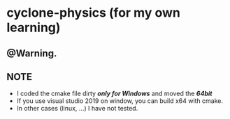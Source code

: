 # cyclone-physics (for my own learning)
## @Warning.
## NOTE

 - I coded the cmake file dirty ***only for Windows*** and moved the ***64bit***  
 - If you use visual studio 2019 on window, you can build x64 with cmake. 
- In other cases (linux, ...) I have not tested.